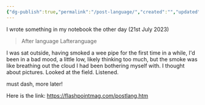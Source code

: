 ```yaml
---
{"dg-publish":true,"permalink":"/post-language/","created":"","updated":""}
---
```



I wrote something in my notebook the other day (21st July 2023)

> After language
> Lafteranguage 

I was sat outside, having smoked a wee pipe for the first time in a while, I'd been in a bad mood, a little low, likely thinking too much, but the smoke was like breathing out the cloud I had been bothering myself with. I thought about pictures. Looked at the field. Listened.

must dash, more later!

Here is the link: https://flashpointmag.com/postlang.htm

